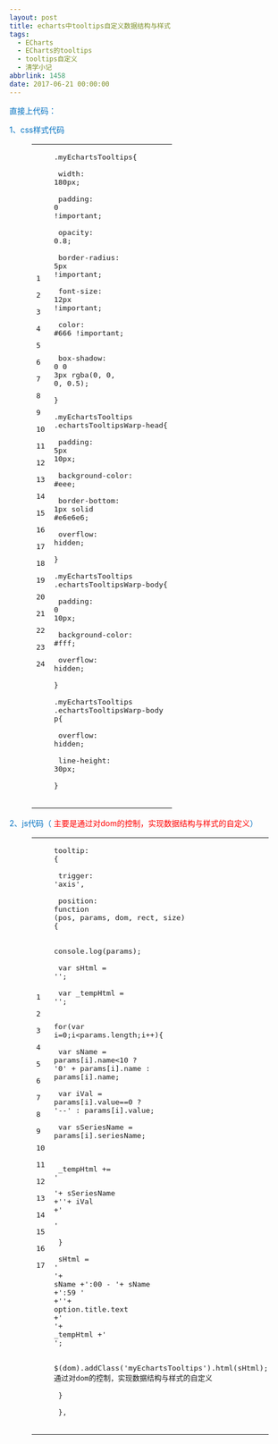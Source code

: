 ```yaml
---
layout: post
title: echarts中tooltips自定义数据结构与样式
tags:
  - ECharts
  - ECharts的tooltips
  - tooltips自定义
  - 清学小记
abbrlink: 1458
date: 2017-06-21 00:00:00
---
```


<!-- build time:Sat Jun 23 2018 12:05:15 GMT+0800 (中国标准时间) --><font color="#0070c0">直接上代码：</font>  
<font color="#0070c0">1、css样式代码</font><figure class="highlight css"><table><tr><td class="gutter"><pre><span class="line">1</span>  
<span class="line">2</span>  
<span class="line">3</span>  
<span class="line">4</span>  
<span class="line">5</span>  
<span class="line">6</span>  
<span class="line">7</span>  
<span class="line">8</span>  
<span class="line">9</span>  
<span class="line">10</span>  
<span class="line">11</span>  
<span class="line">12</span>  
<span class="line">13</span>  
<span class="line">14</span>  
<span class="line">15</span>  
<span class="line">16</span>  
<span class="line">17</span>  
<span class="line">18</span>  
<span class="line">19</span>  
<span class="line">20</span>  
<span class="line">21</span>  
<span class="line">22</span>  
<span class="line">23</span>  
<span class="line">24</span>  
</pre></td><td class="code"><pre><span class="line"><span class="selector-class">.myEchartsTooltips</span>&#123;</span>  
<span class="line">  <span class="attribute">width</span>: <span class="number">180px</span>;</span>  
<span class="line">  <span class="attribute">padding</span>: <span class="number">0</span> <span class="meta">!important</span>;</span>  
<span class="line">  <span class="attribute">opacity</span>: <span class="number">0.8</span>;</span>  
<span class="line">  <span class="attribute">border-radius</span>: <span class="number">5px</span> <span class="meta">!important</span>;</span>  
<span class="line">  <span class="attribute">font-size</span>: <span class="number">12px</span> <span class="meta">!important</span>;</span>  
<span class="line">  <span class="attribute">color</span>: <span class="number">#666</span> <span class="meta">!important</span>; </span>  
<span class="line">  <span class="attribute">box-shadow</span>: <span class="number">0</span> <span class="number">0</span> <span class="number">3px</span> <span class="built_in">rgba</span>(0, 0, 0, 0.5);</span>  
<span class="line">&#125;</span>  
<span class="line"><span class="selector-class">.myEchartsTooltips</span> <span class="selector-class">.echartsTooltipsWarp-head</span>&#123;</span>  
<span class="line">  <span class="attribute">padding</span>: <span class="number">5px</span> <span class="number">10px</span>;</span>  
<span class="line">  <span class="attribute">background-color</span>: <span class="number">#eee</span>;</span>  
<span class="line">  <span class="attribute">border-bottom</span>: <span class="number">1px</span> solid <span class="number">#e6e6e6</span>;</span>  
<span class="line">  <span class="attribute">overflow</span>: hidden;</span>  
<span class="line">&#125;</span>  
<span class="line"><span class="selector-class">.myEchartsTooltips</span> <span class="selector-class">.echartsTooltipsWarp-body</span>&#123;</span>  
<span class="line">  <span class="attribute">padding</span>: <span class="number">0</span> <span class="number">10px</span>;</span>  
<span class="line">  <span class="attribute">background-color</span>: <span class="number">#fff</span>;</span>  
<span class="line">  <span class="attribute">overflow</span>: hidden;</span>  
<span class="line">&#125;</span>  
<span class="line"><span class="selector-class">.myEchartsTooltips</span> <span class="selector-class">.echartsTooltipsWarp-body</span> <span class="selector-tag">p</span>&#123;</span>  
<span class="line">  <span class="attribute">overflow</span>: hidden;</span>  
<span class="line">  <span class="attribute">line-height</span>: <span class="number">30px</span>;</span>  
<span class="line">&#125;</span>  
</pre></td></tr></table></figure><font color="#0070c0">2、js代码（ <font color="red">主要是通过对dom的控制，实现数据结构与样式的自定义</font>）</font><figure class="highlight js"><table><tr><td class="gutter"><pre><span class="line">1</span>  
<span class="line">2</span>  
<span class="line">3</span>  
<span class="line">4</span>  
<span class="line">5</span>  
<span class="line">6</span>  
<span class="line">7</span>  
<span class="line">8</span>  
<span class="line">9</span>  
<span class="line">10</span>  
<span class="line">11</span>  
<span class="line">12</span>  
<span class="line">13</span>  
<span class="line">14</span>  
<span class="line">15</span>  
<span class="line">16</span>  
<span class="line">17</span>  
</pre></td><td class="code"><pre><span class="line">tooltip: &#123;</span>  
<span class="line">                trigger: <span class="string">'axis'</span>,</span>  
<span class="line">                position: <span class="function"><span class="keyword">function</span> (<span class="params">pos, params, dom, rect, size</span>) </span>&#123;</span>  
<span class="line">                    <span class="built_in">console</span>.log(params);</span>  
<span class="line">                    <span class="keyword">var</span> sHtml = <span class="string">''</span>;</span>  
<span class="line">                    <span class="keyword">var</span> _tempHtml = <span class="string">''</span>;</span>  
<span class="line">                    <span class="keyword">for</span>(<span class="keyword">var</span> i=<span class="number">0</span>;i<params.length;i++)&#123;</span>  
<span class="line">                        <span class="keyword">var</span> sName = params[i].name<<span class="number">10</span> ? <span class="string">'0'</span> + params[i].name : params[i].name;</span>  
<span class="line">                        <span class="keyword">var</span> iVal = params[i].value==<span class="number">0</span> ? <span class="string">'--'</span> : params[i].value;</span>  
<span class="line">                        <span class="keyword">var</span> sSeriesName = params[i].seriesName;</span>  
<span class="line"></span>  
<span class="line">                        _tempHtml += <span class="string">'<p><span class="pull-left">'</span>+ sSeriesName +<span class="string">'</span><span class="pull-right">'</span>+ iVal +<span class="string">'</span></p>'</span></span>  
<span class="line">                    &#125;</span>  
<span class="line">                    sHtml = <span class="string">'<div class="echartsTooltipsWarp-head"><span class="pull-left">'</span>+ sName +<span class="string">':00 - '</span>+ sName +<span class="string">':59 '</span> +<span class="string">'</span><span class="pull-right">'</span>+ option.title.text +<span class="string">'</span></div><div class="echartsTooltipsWarp-body">'</span>+ _tempHtml +<span class="string">'</div>'</span>;</span>  
<span class="line">                    $(dom).addClass(<span class="string">'myEchartsTooltips'</span>).html(sHtml);<span class="comment">// 通过对dom的控制，实现数据结构与样式的自定义</span></span>  
<span class="line">                &#125;</span>  
<span class="line">            &#125;,</span>  
</pre></td></tr></table></figure><!-- rebuild by neat -->